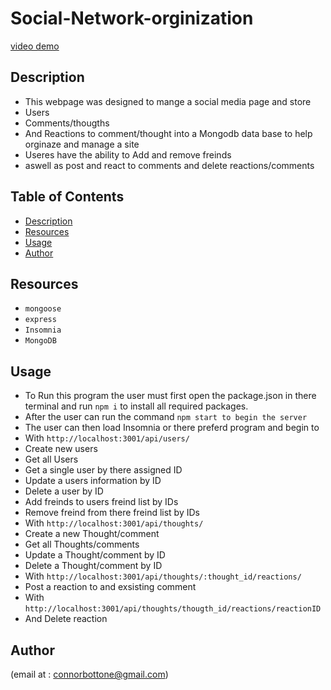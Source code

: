 # Social-Network-orginization 
[video demo](https://user-images.githubusercontent.com/42557300/216216491-750f01b1-b361-4f18-bd6d-b9962910b5b9.webm)


## Description
- This webpage was designed to mange a social media page and store
 - Users
 - Comments/thougths
 - And Reactions to comment/thought into a  Mongodb data base to help orginaze and manage a site
- Useres have the ability to Add and remove freinds
- aswell as post and react to comments and delete reactions/comments

 

 
 
 
## Table of Contents
 
 
 
- [Description](#description)
- [Resources](#resources)
- [Usage](#usage)
- [Author](#author)

 
 
 ## Resources
- `mongoose`
- `express`
- `Insomnia`
- `MongoDB`
 
 
## Usage
- To Run this program the user must first open the package.json in there terminal and run `npm i` to install all required packages.
- After the user can run the command `npm start to begin the server`
- The user can then load Insomnia or there preferd program and begin to
- With `http://localhost:3001/api/users/`
- Create new users
- Get all Users
- Get a single user by there assigned ID
- Update a users information by ID
- Delete a user by ID
- Add freinds to users freind list by IDs
- Remove freind from there freind list by IDs
- With `http://localhost:3001/api/thoughts/`
- Create a new Thought/comment
- Get all Thoughts/comments
- Update a Thought/comment by ID
- Delete a Thought/comment by ID
- With `http://localhost:3001/api/thoughts/:thought_id/reactions/`
- Post a reaction to and exsisting comment
- With `http://localhost:3001/api/thoughts/thougth_id/reactions/reactionID`
- And Delete reaction 



 
## Author
(email at : connorbottone@gmail.com)
